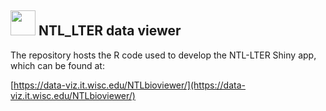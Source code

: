 ## <img src="https://lter.limnology.wisc.edu/wp-content/uploads/sites/2029/2023/06/NTL_logo_notext-768x768.png" width="40" height="40"> NTL_LTER data viewer 
The repository hosts the R code used to develop the NTL-LTER Shiny app, which can be found at: 

[https://data-viz.it.wisc.edu/NTLbioviewer/](https://data-viz.it.wisc.edu/NTLbioviewer/)
